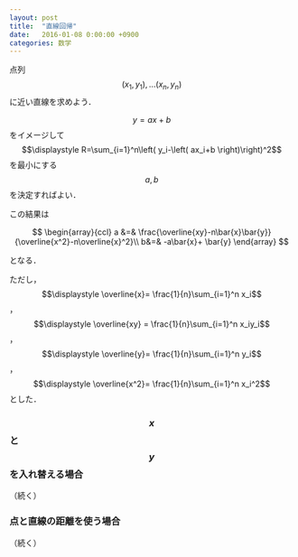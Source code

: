 ```yaml
---
layout: post
title:  "直線回帰"
date:   2016-01-08 0:00:00 +0900
categories: 数学
---
```

点列$$\left( x_1,y_1\right),\dots \left( x_n,y_n\right)$$
に近い直線を求めよう．

$$y=ax+b$$をイメージして
$$\displaystyle R=\sum_{i=1}^n\left( y_i-\left( ax_i+b \right)\right)^2$$
を最小にする$$a,b$$を決定すればよい．

この結果は

$$
\begin{array}{ccl}
a &=& \frac{\overline{xy}-n\bar{x}\bar{y}}{\overline{x^2}-n\overline{x}^2}\\
b&=& -a\bar{x}+ \bar{y}
\end{array}
$$

となる．

ただし，$$\displaystyle \overline{x}= \frac{1}{n}\sum_{i=1}^n x_i$$，
$$\displaystyle \overline{xy} = \frac{1}{n}\sum_{i=1}^n x_iy_i$$，
$$\displaystyle \overline{y}= \frac{1}{n}\sum_{i=1}^n y_i$$，
$$\displaystyle \overline{x^2}= \frac{1}{n}\sum_{i=1}^n x_i^2$$とした．

### $$x$$と$$y$$を入れ替える場合

（続く）


### 点と直線の距離を使う場合

（続く）
